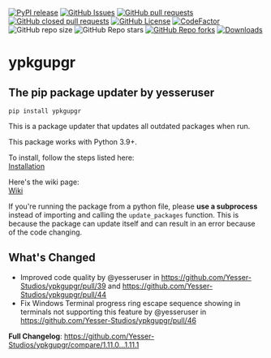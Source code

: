 [![PyPI release](https://img.shields.io/pypi/v/ypkgupgr)](https://pypi.org/project/ypkgupgr/)
[![GitHub Issues](https://img.shields.io/github/issues/Yesser-Studios/ypkgupgr
)](https://github.com/Yesser-Studios/ypkgupgr/issues)
[![GitHub pull requests](https://img.shields.io/github/issues-pr/Yesser-Studios/ypkgupgr)](https://github.com/Yesser-Studios/ypkgupgr/pulls)
[![GitHub closed pull requests](https://img.shields.io/github/issues-pr-closed/Yesser-Studios/ypkgupgr?color=%23e132e1)](https://github.com/Yesser-Studios/ypkgupgr/pulls?q=is%3Apr+is%3Aclosed)
[![GitHub License](https://img.shields.io/github/license/Yesser-Studios/ypkgupgr)](https://github.com/Yesser-Studios/ypkgupgr/blob/main/LICENSE.txt)
[![CodeFactor](https://www.codefactor.io/repository/github/yesser-studios/yesser-engine/badge)](https://www.codefactor.io/repository/github/yesser-studios/ypkgupgr)
![GitHub repo size](https://img.shields.io/github/repo-size/Yesser-Studios/ypkgupgr)
![GitHub Repo stars](https://img.shields.io/github/stars/Yesser-Studios/ypkgupgr?style=flat&color=%23baad00)
[![GitHub Repo forks](https://img.shields.io/github/forks/Yesser-Studios/ypkgupgr?style=flat)](https://github.com/Yesser-Studios/ypkgupgr/fork)
[![Downloads](https://static.pepy.tech/personalized-badge/ypkgupgr?period=total&units=international_system&left_color=grey&right_color=green&left_text=Downloads)](https://pepy.tech/project/ypkgupgr)    

# ypkgupgr
## The pip package updater by yesseruser

```
pip install ypkgupgr
```

This is a package updater that updates all outdated packages when run.  

This package works with Python 3.9+.

To install, follow the steps listed here:  
[Installation](https://github.com/yesseruser/ypkgupgr/wiki/Installation)

Here's the wiki page:  
[Wiki](https://github.com/yesseruser/ypkgupgr/wiki)

If you're running the package from a python file, please **use a subprocess** instead of importing and calling the `update_packages` function. This is because the package can update itself and can result in an error because of the code changing.
## What's Changed
* Improved code quality by @yesseruser in https://github.com/Yesser-Studios/ypkgupgr/pull/39 and https://github.com/Yesser-Studios/ypkgupgr/pull/44
* Fix Windows Terminal progress ring escape sequence showing in terminals not supporting this feature by @yesseruser in https://github.com/Yesser-Studios/ypkgupgr/pull/46


**Full Changelog**: https://github.com/Yesser-Studios/ypkgupgr/compare/1.11.0...1.11.1
